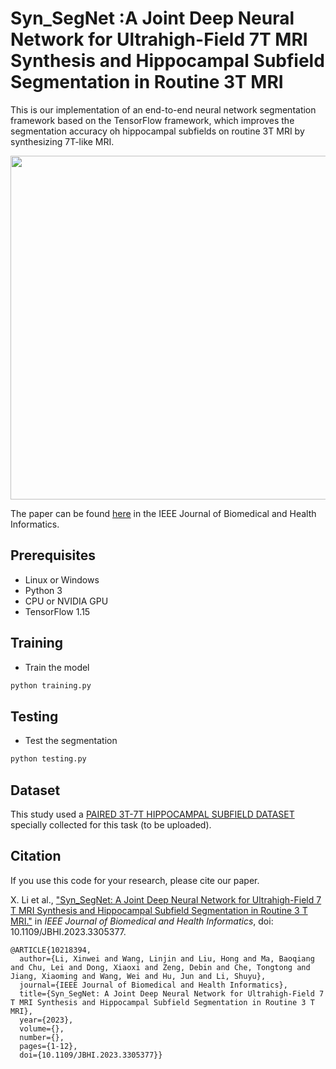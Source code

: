 # Syn_SegNet :A Joint Deep Neural Network for Ultrahigh-Field 7T MRI Synthesis and Hippocampal Subfield Segmentation in Routine 3T MRI

This is our implementation of an end-to-end neural network segmentation framework based on the TensorFlow framework, which improves the segmentation accuracy oh hippocampal subfields on routine 3T MRI by synthesizing 7T-like MRI.

<img src='https://github.com/lixw777/Syn_SegNet/blob/main/imgs/Figure1.JPG' width=550>

The paper can be found [here](https://ieeexplore.ieee.org/abstract/document/10218394/algorithms#algorithms) in the IEEE Journal of Biomedical and Health Informatics.



## Prerequisites
- Linux or Windows
- Python 3
- CPU or NVIDIA GPU
- TensorFlow 1.15


## Training
- Train the model
```bash
python training.py 
```

## Testing
- Test the segmentation
```bash
python testing.py
```

## Dataset

This study used a [PAIRED 3T-7T HIPPOCAMPAL SUBFIELD DATASET](https://ieee-dataport.org/documents/paired-3t-7t-hippocampal-subfield-dataset) specially collected for this task (to be uploaded).

## Citation
If you use this code for your research, please cite our paper.

X. Li et al., ["Syn_SegNet: A Joint Deep Neural Network for Ultrahigh-Field 7 T MRI Synthesis and Hippocampal Subfield Segmentation in Routine 3 T MRI."](https://ieeexplore.ieee.org/abstract/document/10218394/algorithms#algorithms) in *IEEE Journal of Biomedical and Health Informatics*, doi: 10.1109/JBHI.2023.3305377.


```
@ARTICLE{10218394,
  author={Li, Xinwei and Wang, Linjin and Liu, Hong and Ma, Baoqiang and Chu, Lei and Dong, Xiaoxi and Zeng, Debin and Che, Tongtong and Jiang, Xiaoming and Wang, Wei and Hu, Jun and Li, Shuyu},
  journal={IEEE Journal of Biomedical and Health Informatics}, 
  title={Syn_SegNet: A Joint Deep Neural Network for Ultrahigh-Field 7 T MRI Synthesis and Hippocampal Subfield Segmentation in Routine 3 T MRI}, 
  year={2023},
  volume={},
  number={},
  pages={1-12},
  doi={10.1109/JBHI.2023.3305377}}
```



